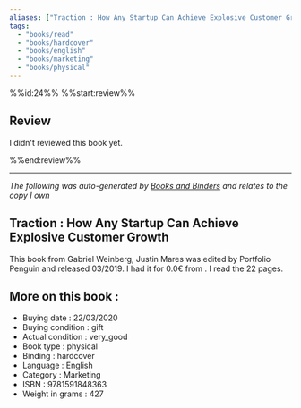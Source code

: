 ```yaml
---
aliases: ["Traction : How Any Startup Can Achieve Explosive Customer Growth"] 
tags: 
  - "books/read" 
  - "books/hardcover" 
  - "books/english"
  - "books/marketing"
  - "books/physical"
---
```

%%id:24%%
%%start:review%%
## Review
I didn't reviewed this book yet. 

%%end:review%%

---
_The following was auto-generated by [Books and Binders](Books%20and%20Binders.md) and relates to the copy I own_
## Traction : How Any Startup Can Achieve Explosive Customer Growth
This book from Gabriel Weinberg, Justin Mares  was edited by Portfolio Penguin and released 03/2019. I had it for 0.0€ from . I read the 22 pages.

## More on this book :
- Buying date : 22/03/2020
- Buying condition : gift
- Actual condition : very_good
- Book type : physical
- Binding : hardcover
- Language : English
- Category : Marketing
- ISBN : 9781591848363
- Weight in grams : 427
